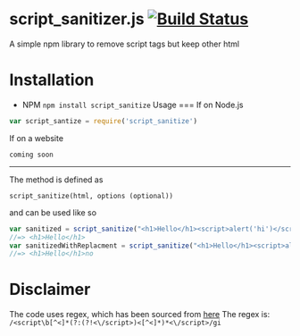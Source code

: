 # script_sanitizer.js [![Build Status](https://travis-ci.org/EverlessDrop41/script_sanitizer.js.svg?branch=master)](https://travis-ci.org/EverlessDrop41/script_sanitizer.js)
A simple npm library to remove script tags but keep other html

Installation
===
- NPM `npm install script_sanitize`
Usage
===
If on Node.js
```js
var script_santize = require('script_sanitize')
```

If on a website

```
coming soon
```

---
The method is defined as

`script_sanitize(html, options (optional))`

and can be used like so

```js
var sanitized = script_sanitize("<h1>Hello</h1><script>alert('hi')</script>");
//=> <h1>Hello</h1>
var sanitizedWithReplacment = script_sanitize("<h1>Hello</h1><script>alert('hi')</script>", { replacementText: "no" })
//=> <h1>Hello</h1>no
```


Disclaimer
===
The code uses regex, which has been sourced from [here](http://stackoverflow.com/questions/6659351/removing-all-script-tags-from-html-with-js-regular-expression)
The regex is:
`/<script\b[^<]*(?:(?!<\/script>)<[^<]*)*<\/script>/gi`
